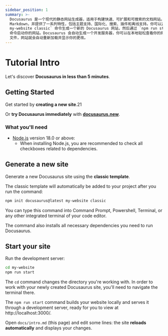 ```yaml
---
sidebar_position: 1
summary: >-
  Docusaurus 是一个现代的静态网站生成器，适用于构建快速、可扩展和可搜索的文档网站。它使用 React 和
  Markdown，并提供了一系列特性，包括主题支持、国际化、搜索、插件和离线支持。你可以通过 `npm init docusaurus@latest
  my-website classic` 命令生成一个新的 Docusaurus 网站，然后通过 `npm run start`
  命令启动你的网站。Docusaurus 会自动生成一个开发服务器，你可以在本地轻松查看你的网站，只需编辑 `docs/intro.md`
  文件，网站就会自动重新加载并显示你的更改。
---
```


# Tutorial Intro

Let's discover **Docusaurus in less than 5 minutes**.

## Getting Started

Get started by **creating a new site**.21

Or **try Docusaurus immediately** with **[docusaurus.new](https://docusaurus.new)**.

### What you'll need

- [Node.js](https://nodejs.org/en/download/) version 18.0 or above:
  - When installing Node.js, you are recommended to check all checkboxes related to dependencies.

## Generate a new site

Generate a new Docusaurus site using the **classic template**.

The classic template will automatically be added to your project after you run the command:

```bash
npm init docusaurus@latest my-website classic
```

You can type this command into Command Prompt, Powershell, Terminal, or any other integrated terminal of your code editor.

The command also installs all necessary dependencies you need to run Docusaurus.

## Start your site

Run the development server:

```bash
cd my-website
npm run start
```

The `cd` command changes the directory you're working with. In order to work with your newly created Docusaurus site, you'll need to navigate the terminal there.

The `npm run start` command builds your website locally and serves it through a development server, ready for you to view at http://localhost:3000/.

Open `docs/intro.md` (this page) and edit some lines: the site **reloads automatically** and displays your changes.
